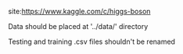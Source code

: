 site:https://www.kaggle.com/c/higgs-boson

Data should be placed at '../data/' directory

Testing and training .csv files shouldn't be renamed
